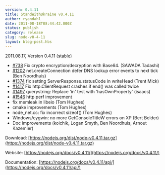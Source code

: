 ```yaml
---
version: 0.4.11
title: StandWithUkraine v0.4.11
author: ryandahl
date: 2011-08-18T08:44:42.000Z
status: publish
category: release
slug: node-v0-4-11
layout: blog-post.hbs
---
```


2011.08.17, Version 0.4.11 (stable)

* [#738](http://github.com/joyent/node/issues/738) Fix crypto encryption/decryption with Base64. (SAWADA Tadashi)
* [#1202](http://github.com/joyent/node/issues/1202) net.createConnection defer DNS lookup error events to next tick (Ben Noordhuis)
* [#1374](http://github.com/joyent/node/issues/1374) fix setting ServerResponse.statusCode in writeHead (Trent Mick)
* [#1417](http://github.com/joyent/node/issues/1417) Fix http.ClientRequest crashes if end() was called twice
* [#1497](http://github.com/joyent/node/issues/1497) querystring: Replace 'in' test with 'hasOwnProperty' (isaacs)
* [#1546](http://github.com/joyent/node/issues/1546) http perf improvement
* fix memleak in libeio (Tom Hughes)
* cmake improvements (Tom Hughes)
* node\_net.cc: fix incorrect sizeof() (Tom Hughes)
* Windows/cygwin: no more GetConsoleTitleW errors on XP (Bert Belder)
* Doc improvements (koichik, Logan Smyth, Ben Noordhuis, Arnout Kazemier)

Download: [https://nodejs.org/dist/node-v0.4.11.tar.gz](https://nodejs.org/dist/node-v0.4.11.tar.gz)

Website: [https://nodejs.org/docs/v0.4.11/](https://nodejs.org/docs/v0.4.11/)

Documentation: [https://nodejs.org/docs/v0.4.11/api/](https://nodejs.org/docs/v0.4.11/api/)
